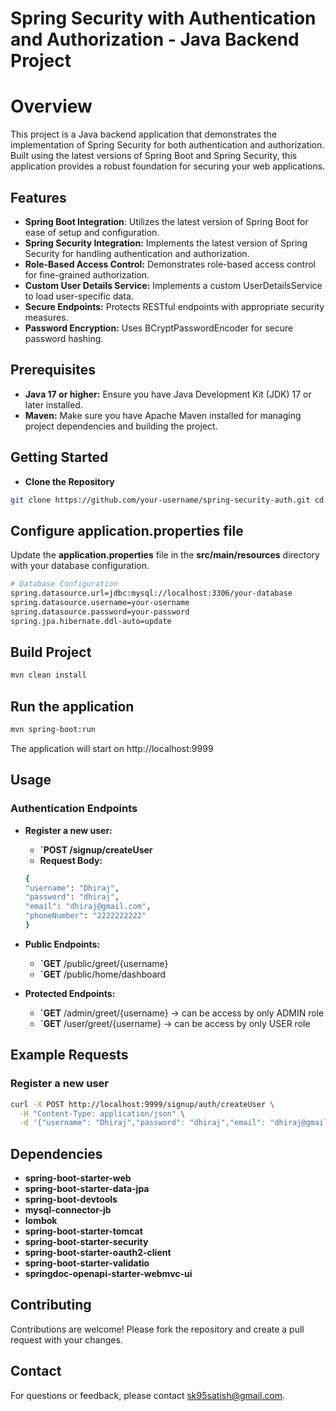 
# Spring Security with Authentication and Authorization - Java Backend Project

# Overview

This project is a Java backend application that demonstrates the implementation of Spring Security for both authentication and authorization. Built using the latest versions of Spring Boot and Spring Security, this application provides a robust foundation for securing your web applications.



## Features

- **Spring Boot Integration**: Utilizes the latest version of Spring Boot for ease of setup and configuration.
- **Spring Security Integration:** Implements the latest version of Spring Security for handling authentication and authorization.
- **Role-Based Access Control:** Demonstrates role-based access control for fine-grained authorization.
- **Custom User Details Service:** Implements a custom UserDetailsService to load user-specific data.
- **Secure Endpoints:** Protects RESTful endpoints with appropriate security measures.
- **Password Encryption:** Uses BCryptPasswordEncoder for secure password hashing.

## Prerequisites

- **Java 17 or higher:** Ensure you have Java Development Kit (JDK) 17 or later installed.
- **Maven:** Make sure you have Apache Maven installed for managing project dependencies and building the project.
## Getting Started
- **Clone the Repository**
```bash
git clone https://github.com/your-username/spring-security-auth.git cd spring-security-auth
```

## Configure application.properties file
Update the **application.properties** file in the **src/main/resources** directory with your database configuration.

```bash
# Database Configuration
spring.datasource.url=jdbc:mysql://localhost:3306/your-database
spring.datasource.username=your-username
spring.datasource.password=your-password
spring.jpa.hibernate.ddl-auto=update
```

## Build Project
```bash
mvn clean install
```
## Run the application
```bash
mvn spring-boot:run
```
The application will start on http://localhost:9999

## Usage
### Authentication Endpoints
- **Register a new user:**
    - **`POST /signup/createUser**
    - **Request Body:** 
    ```bash
    {
    "username": "Dhiraj",
    "password": "dhiraj",
    "email": "dhiraj@gmail.com",
    "phoneNumber": "2222222222"
    }
    ```

- **Public Endpoints:**
    - **`GET** /public/greet/{username}
    - **`GET** /public/home/dashboard

- **Protected Endpoints:**
    - **`GET** /admin/greet/{username}  -> can be access by only ADMIN role
    - **`GET** /user/greet/{username} -> can be access by only USER role


## Example Requests
### Register a new user

```bash
curl -X POST http://localhost:9999/signup/auth/createUser \
  -H "Content-Type: application/json" \
  -d '{"username": "Dhiraj","password": "dhiraj","email": "dhiraj@gmail.com","phoneNumber": "2222222222"}'

```

## Dependencies
- **spring-boot-starter-web**
- **spring-boot-starter-data-jpa**
- **spring-boot-devtools**
- **mysql-connector-jb**
- **lombok**
- **spring-boot-starter-tomcat**
- **spring-boot-starter-security**
- **spring-boot-starter-oauth2-client**
- **spring-boot-starter-validatio**
- **springdoc-openapi-starter-webmvc-ui**
    
## Contributing
Contributions are welcome! Please fork the repository and create a pull request with your changes.

## Contact
For questions or feedback, please contact sk95satish@gmail.com.


    
